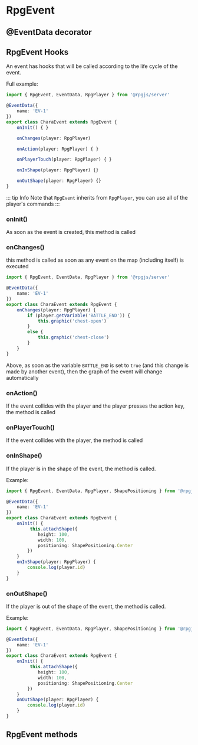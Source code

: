 # RpgEvent

## @EventData decorator

<!--@include: ../api/EventData.md-->

## RpgEvent Hooks

An event has hooks that will be called according to the life cycle of the event.

Full example: 

```ts
import { RpgEvent, EventData, RpgPlayer } from '@rpgjs/server'

@EventData({
    name: 'EV-1'
})
export class CharaEvent extends RpgEvent {
    onInit() { }

    onChanges(player: RpgPlayer)

    onAction(player: RpgPlayer) { }

    onPlayerTouch(player: RpgPlayer) { }

    onInShape(player: RpgPlayer) {}

    onOutShape(player: RpgPlayer) {}
}
```

::: tip Info
Note that `RpgEvent` inherits from `RpgPlayer`, you can use all of the player's commands
:::

### onInit()

As soon as the event is created, this method is called

### onChanges()

this method is called as soon as any event on the map (including itself) is executed

```ts
import { RpgEvent, EventData, RpgPlayer } from '@rpgjs/server'

@EventData({
    name: 'EV-1'
})
export class CharaEvent extends RpgEvent {
    onChanges(player: RpgPlayer) {
        if (player.getVariable('BATTLE_END')) {
            this.graphic('chest-open')
        }
        else {
            this.graphic('chest-close')
        }
    }
}
```

Above, as soon as the variable `BATTLE_END` is set to `true` (and this change is made by another event), then the graph of the event will change automatically

### onAction()

If the event collides with the player and the player presses the action key, the method is called

### onPlayerTouch()

If the event collides with the player, the method is called

### onInShape()

If the player is in the shape of the event, the method is called.

Example: 

```ts
import { RpgEvent, EventData, RpgPlayer, ShapePositioning } from '@rpgjs/server'

@EventData({
    name: 'EV-1'
})
export class CharaEvent extends RpgEvent {
    onInit() {
         this.attachShape({
            height: 100,
            width: 100,
            positioning: ShapePositioning.Center
        })
    }
    onInShape(player: RpgPlayer) {
        console.log(player.id)
    }
}
```

### onOutShape()

If the player is out of the shape of the event, the method is called.

Example: 

```ts
import { RpgEvent, EventData, RpgPlayer, ShapePositioning } from '@rpgjs/server'

@EventData({
    name: 'EV-1'
})
export class CharaEvent extends RpgEvent {
    onInit() {
         this.attachShape({
            height: 100,
            width: 100,
            positioning: ShapePositioning.Center
        })
    }
    onOutShape(player: RpgPlayer) {
        console.log(player.id)
    }
}
```

## RpgEvent methods

<!--@include: ../api/RpgEvent.md-->